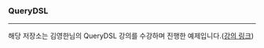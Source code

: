 ### QueryDSL
*** 
해당 저장소는 김영한님의 QueryDSL 강의를 수강하며 진행한 예제입니다.([강의 링크](https://www.inflearn.com/course/%EC%8A%A4%ED%94%84%EB%A7%81-%EB%8D%B0%EC%9D%B4%ED%84%B0-JPA-%EC%8B%A4%EC%A0%84))
